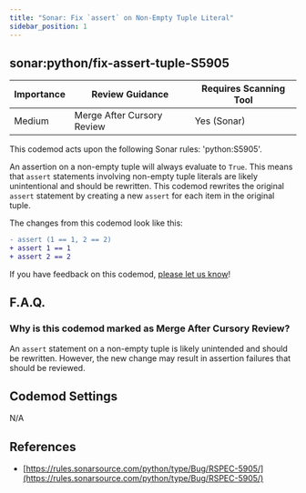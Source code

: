 ```yaml
---
title: "Sonar: Fix `assert` on Non-Empty Tuple Literal"
sidebar_position: 1
---
```


## sonar:python/fix-assert-tuple-S5905

| Importance | Review Guidance            | Requires Scanning Tool |
| ---------- | -------------------------- | ---------------------- |
| Medium     | Merge After Cursory Review | Yes (Sonar)            |

This codemod acts upon the following Sonar rules: 'python:S5905'.

An assertion on a non-empty tuple will always evaluate to `True`. This means that `assert` statements involving non-empty tuple literals are likely unintentional and should be rewritten. This codemod rewrites the original `assert` statement by creating a new `assert` for each item in the original tuple.

The changes from this codemod look like this:

```diff
- assert (1 == 1, 2 == 2)
+ assert 1 == 1
+ assert 2 == 2
```

If you have feedback on this codemod, [please let us know](mailto:feedback@pixee.ai)!

## F.A.Q.

### Why is this codemod marked as Merge After Cursory Review?

An `assert` statement on a non-empty tuple is likely unintended and should be rewritten. However, the new change may result in assertion failures that should be reviewed.

## Codemod Settings

N/A

## References

- [https://rules.sonarsource.com/python/type/Bug/RSPEC-5905/](https://rules.sonarsource.com/python/type/Bug/RSPEC-5905/)
